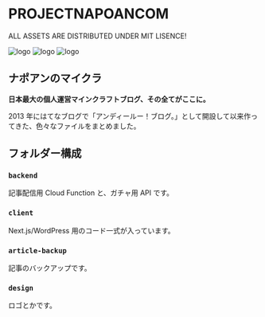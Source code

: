 # PROJECTNAPOANCOM

ALL ASSETS ARE DISTRIBUTED UNDER MIT LISENCE!

![logo](https://raw.githubusercontent.com/sasigume/projectnapoancom/main/readme-assets/logo.png)
![logo](https://raw.githubusercontent.com/sasigume/projectnapoancom/main/readme-assets/maikura.png)
![logo](https://raw.githubusercontent.com/sasigume/projectnapoancom/main/readme-assets/longneck.png)

## ナポアンのマイクラ

**日本最大の個人運営マインクラフトブログ、その全てがここに。**

2013 年にはてなブログで「アンディールー！ブログ。」として開設して以来作ってきた、色々なファイルをまとめました。

## フォルダー構成

### `backend`

記事配信用 Cloud Function と、ガチャ用 API です。

### `client`

Next.js/WordPress 用のコード一式が入っています。

### `article-backup`

記事のバックアップです。

### `design`

ロゴとかです。
